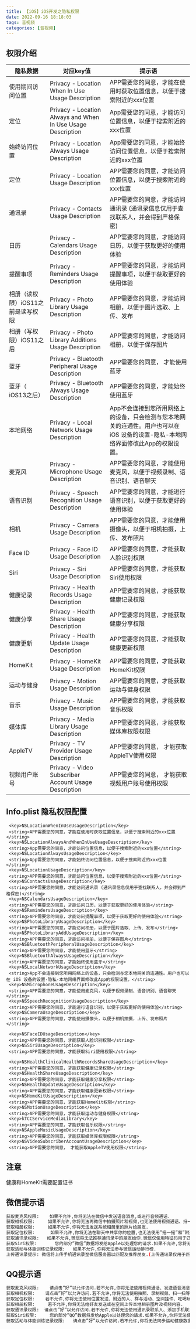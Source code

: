 ```yaml
---
title: 【iOS】iOS开发之隐私权限
date: 2022-09-16 18:18:03
tags: 音视频
categories: [音视频]
---
```


## 权限介绍

<table>
<thead>
<tr>
<th>隐私数据</th>
<th>对应key值</th>
<th>提示语</th>
</tr>
</thead>
<tbody>
<tr>
<td>使用期间访问位置</td>
<td>Privacy - Location When In Use Usage Description</td>
<td>APP需要您的同意，才能在使用时获取位置信息，以便于搜索附近的xxx位置</td>
</tr>
<tr>
<td>定位</td>
<td>Privacy - Location Always and When In Use Usage Description</td>
<td>App需要您的同意，才能访问位置信息，以便于搜索附近的xxx位置</td>
</tr>
<tr>
<td>始终访问位置</td>
<td>Privacy - Location Always Usage Description</td>
<td>App需要您的同意，才能始终访问位置信息，以便于搜索附近的xxx位置</td>
</tr>
<tr>
<td>定位</td>
<td>Privacy - Location Usage Description</td>
<td>APP需要您的同意，才能访问位置信息，以便于搜索附近的xxx位置</td>
</tr>
<tr>
<td>通讯录</td>
<td>Privacy - Contacts Usage Description</td>
<td>APP需要您的同意，才能访问通讯录 (通讯录信息仅用于查找联系人，并会得到严格保密)</td>
</tr>
<tr>
<td>日历</td>
<td>Privacy - Calendars Usage Description</td>
<td>APP需要您的同意，才能访问日历，以便于获取更好的使用体验</td>
</tr>
<tr>
<td>提醒事项</td>
<td>Privacy - Reminders Usage Description</td>
<td>APP需要您的同意，才能访问提醒事项，以便于获取更好的使用体验</td>
</tr>
<tr>
<td>相册（读权限）iOS11之前是读写权限</td>
<td>Privacy - Photo Library Usage Description</td>
<td>APP需要您的同意，才能访问相册，以便于图片选取、上传、发布</td>
</tr>
<tr>
<td>相册（写权限）iOS11之后</td>
<td>Privacy - Photo Library Additions Usage Description</td>
<td>APP需要您的同意，才能访问相册，以便于保存图片</td>
</tr>
<tr>
<td>蓝牙</td>
<td>Privacy - Bluetooth Peripheral Usage Description</td>
<td>APP需要您的同意， 才能使用蓝牙</td>
</tr>
<tr>
<td>蓝牙（ iOS13之后）</td>
<td>Privacy - Bluetooth Always Usage Description</td>
<td>APP需要您的同意，才能始终使用蓝牙</td>
</tr>
<tr>
<td>本地网络</td>
<td>Privacy - Local Network Usage Description</td>
<td>App不会连接到您所用网络上的设备，只会检测与您本地网关的连通性。用户也可以在 iOS 设备的设置-隐私-本地网络界面修改此App的权限设置。</td>
</tr>
<tr>
<td>麦克风</td>
<td>Privacy - Microphone Usage Description</td>
<td>APP需要您的同意，才能使用麦克风，以便于视频录制、语音识别、语音聊天</td>
</tr>
<tr>
<td>语音识别</td>
<td>Privacy - Speech Recognition Usage Description</td>
<td>APP需要您的同意，才能进行语音识别，以便于获取更好的使用体验</td>
</tr>
<tr>
<td>相机</td>
<td>Privacy - Camera Usage Description</td>
<td>APP需要您的同意，才能使用摄像头，以便于相机拍摄，上传、发布照片</td>
</tr>
<tr>
<td>Face ID</td>
<td>Privacy - Face ID Usage Description</td>
<td>APP需要您的同意，才能获取人脸识别权限</td>
</tr>
<tr>
<td>Siri</td>
<td>Privacy - Siri Usage Description</td>
<td>APP需要您的同意，才能获取Siri使用权限</td>
</tr>
<tr>
<td>健康记录</td>
<td>Privacy - Health Records Usage Description</td>
<td>APP需要您的同意，才能获取健康记录权限</td>
</tr>
<tr>
<td>健康分享</td>
<td>Privacy - Health Share Usage Description</td>
<td>APP需要您的同意，才能获取健康分享权限</td>
</tr>
<tr>
<td>健康更新</td>
<td>Privacy - Health Update Usage Description</td>
<td>APP需要您的同意，才能获取健康更新权限</td>
</tr>
<tr>
<td>HomeKit</td>
<td>Privacy - HomeKit Usage Description</td>
<td>APP需要您的同意，才能获取HomeKit权限</td>
</tr>
<tr>
<td>运动与健身</td>
<td>Privacy - Motion Usage Description</td>
<td>APP需要您的同意，才能获取运动与健身权限</td>
</tr>
<tr>
<td>音乐</td>
<td>Privacy - Music Usage Description</td>
<td>APP需要您的同意，才能获取音乐权限</td>
</tr>
<tr>
<td>媒体库</td>
<td>Privacy - Media Library Usage Description</td>
<td>APP需要您的同意，才能获取媒体库权限权限</td>
</tr>
<tr>
<td>AppleTV</td>
<td>Privacy - TV Provider Usage Description</td>
<td>APP需要您的同意， 才能获取AppleTV使用权限</td>
</tr>
<tr>
<td>视频用户账号</td>
<td>Privacy - Video Subscriber Account Usage Description</td>
<td>APP需要您的同意， 才能获取视频用户账号使用权限</td>
</tr>
</tbody>
</table>


## Info.plist 隐私权限配置
```objc
 <key>NSLocationWhenInUseUsageDescription</key>
 <string>APP需要您的同意，才能在使用时获取位置信息，以便于搜索附近的xxx位置</string>
 <key>NSLocationAlwaysAndWhenInUseUsageDescription</key>
 <string>App需要您的同意，才能访问位置信息，以便于搜索附近的xxx位置</string>
 <key>NSLocationAlwaysUsageDescription</key>
 <string>App需要您的同意，才能始终访问位置信息，以便于搜索附近的xxx位置</string>
 <key>NSLocationUsageDescription</key>
 <string>APP需要您的同意，才能访问位置信息，以便于搜索附近的xxx位置</string>
 <key>NSContactsUsageDescription</key>
 <string>APP需要您的同意，才能访问通讯录 (通讯录信息仅用于查找联系人，并会得到严格保密)</string>
 <key>NSCalendarsUsageDescription</key>
 <string>APP需要您的同意，才能访问日历，以便于获取更好的使用体验</string>
 <key>NSRemindersUsageDescription</key>
 <string>APP需要您的同意，才能访问提醒事项，以便于获取更好的使用体验</string>
 <key>NSPhotoLibraryUsageDescription</key>
 <string>APP需要您的同意，才能访问相册，以便于图片选取、上传、发布</string>
 <key>NSPhotoLibraryAddUsageDescription</key>
 <string>APP需要您的同意，才能访问相册，以便于保存图片</string>
 <key>NSBluetoothPeripheralUsageDescription</key>
 <string>APP需要您的同意，才能使用蓝牙</string>
 <key>NSBluetoothAlwaysUsageDescription</key>
 <string>APP需要您的同意，才能始终使用蓝牙</string>
 <key>NSLocalNetworkUsageDescription</key>
 <string>App不会连接到您所用网络上的设备，只会检测与您本地网关的连通性。用户也可以在 iOS 设备的设置-隐私-本地网络界面修改此App的权限设置。</string>
 <key>NSMicrophoneUsageDescription</key>
 <string>APP需要您的同意，才能使用麦克风，以便于视频录制、语音识别、语音聊天</string>
 <key>NSSpeechRecognitionUsageDescription</key>
 <string>APP需要您的同意，才能进行语音识别，以便于获取更好的使用体验</string>
 <key>NSCameraUsageDescription</key>
 <string>APP需要您的同意，才能使用摄像头，以便于相机拍摄，上传、发布照片</string>
 
 <key>NSFaceIDUsageDescription</key>
 <string>APP需要您的同意，才能获取人脸识别权限</string>
 <key>NSSiriUsageDescription</key>
 <string>APP需要您的同意，才能获取Siri使用权限</string>
 
 <key>NSHealthClinicalHealthRecordsShareUsageDescription</key>
 <string>APP需要您的同意，才能获取健康记录权限</string>
 <key>NSHealthShareUsageDescription</key>
 <string>APP需要您的同意，才能获取健康分享权限</string>
 <key>NSHealthUpdateUsageDescription</key>
 <string>APP需要您的同意，才能获取健康更新权限</string>
 <key>NSHomeKitUsageDescription</key>
 <string>APP需要您的同意，才能获取HomeKit权限</string>
 <key>NSMotionUsageDescription</key>
 <string>APP需要您的同意，才能获取运动与健身权限</string>
 <key>kTCCServiceMediaLibrary</key>
 <string>APP需要您的同意，才能获取音乐权限</string>
 <key>NSAppleMusicUsageDescription</key>
 <string>APP需要您的同意，才能获取媒体库权限权限</string>
 <key>NSVideoSubscriberAccountUsageDescription</key>
 <string>APP需要您的同意， 才能获取AppleTV使用权限</string>
```


## 注意
健康和HomeKit需要配置证书

## 微信提示语
```bash
获取麦克风权限:    如果不允许,你将无法在微信中发送语音消息,或进行音频通话.
获取相机权限:     如果不允许,你将无法再微信中拍摄照片和视频,也无法使用视频通话、扫一扫等功能
获取相册权限:     如果不允许,你将无法发送系统相册里的照片给朋友.
获取定位权限:      如果不允许,你将无法在聊天中共享你的位置,也无法使用”摇一摇”和”附近的人”等基于位置的服务.微信还会使用这些信息提供关联搜索结果,并在你的注册或登录微信时保障你的账户安全
获取通讯录权限:   如果不允许,微信将无法推荐通讯录中的朋友给你.微信仅使用特征码用于匹配识别,不会保存你的通讯录内容
获取Siri权限:       您的部分”微信”数据将发给Apple以处理您的请求.如果不允许,您将无法通过Siri发送微信消息
获取活动与体能训练记录权限:   如果不允许,你将无法参与微信运动排行榜.
上传通讯录提示: 微信将上传手机通讯录至微信服务器以匹配及推荐朋友.(上传通讯录仅用于匹配,不会保存资料,亦不会用作它用)
```

## QQ提示语
```bash
获取麦克风权限:    请点击”好”以允许访问.若不允许,你将无法使用视频通话、发送语音消息或录制视频等功能.
获取相机权限:    请点击”好”以允许访问.若不允许,你将无法使用拍照、录制视频、扫一扫等功能.
获取定位权限:    若不允许,你将无法使用位置发送、附近的人、群与活动、空间挂件、吃喝玩乐等功能.
获取相册权限:     若不允许,你将无法给好友发送或在空间上传本地相册图片及视频内容.
获取通讯录权限:  请点击”好”以允许访问.若不允许,你将无法使用通讯录联系人、添加手机联系人等功能.
获取Siri权限:     您的部分”QQ”数据将发给Apple以处理您的请求.如果不允许,你将无法使用Siri唤起QQ
获取活动与体能训练记录权限:   请点击”好”以允许访问.若不允许,你将无法同步运动健康数据至QQ运动.
```